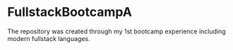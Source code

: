 # FullstackBootcampA
The repository was created through my 1st bootcamp experience including modern fullstack languages.
